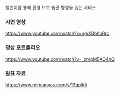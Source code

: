 챌린지를 통해 환경 보호 습관 형성을 돕는 서비스

### 시연 영상
https://www.youtube.com/watch?v=ngiXBbhoRrc 

### 영상 포트폴리오
https://www.youtube.com/watch?v=_zmqM5AO4hQ 

### 발표 자료
https://www.miricanvas.com/v/13qpik5
